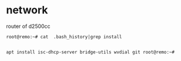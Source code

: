 # network
<p>router of d2500cc<p/>
<code>root@remo:~# cat  .bash_history|grep install
  
apt install isc-dhcp-server bridge-utils wvdial git
root@remo:~# 
